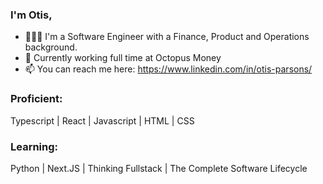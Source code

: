 ### I'm Otis, 

- 👨🏻‍💻 I'm a Software Engineer with a Finance, Product and Operations background. 
- 🐙 Currently working full time at Octopus Money
-  📫 You can reach me here: https://www.linkedin.com/in/otis-parsons/

<h3 align="left">Proficient:</h3>

Typescript |
React |
Javascript |
HTML |
CSS 

<h3 align="left">Learning:</h3>

Python |
Next.JS |
Thinking Fullstack |
The Complete Software Lifecycle





          


